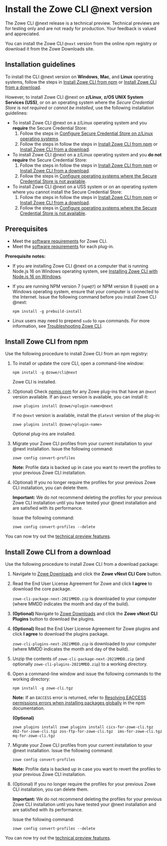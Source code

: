 # Install the Zowe CLI @next version

<Badge text="Technical Preview"/> The Zowe CLI @next release is a technical preview. Technical previews are for testing only and are not ready for production. Your feedback is valued and appreciated.

You can install the Zowe CLI `@next` version from the online npm registry or download it from the Zowe Downloads site.

## Installation guidelines
  
To install the CLI @next version on **Windows**, **Mac**, and **Linux** operating systems, follow the steps in [Install Zowe CLI from npm](install-zowe-cli-from-npm) or [Install Zowe CLI from a download](#install-zowe-cli-from-a-download).

However, to install Zowe CLI @next on **z/Linux**, **z/OS UNIX System Services (USS)**, or on an operating system where the *Secure Credential Store* is *not required* or *cannot be installed*, use the following installation guidelines:

*  To install Zowe CLI @next on a z/Linux operating system and you **require** the Secure Credential Store:
   1. Follow the steps in [Configure Secure Credential Store on z/Linux operating systems](cli-configure-scs-on-zlinux-os).
   2. Follow the steps in follow the steps in [Install Zowe CLI from npm](install-zowe-cli-from-npm) or [Install Zowe CLI from a download](#install-zowe-cli-from-a-download).
*  To install Zowe CLI @next on a z/Linux operating system and you **do not require** the Secure Credential Store:
   1. Follow the steps in follow the steps in [Install Zowe CLI from npm](install-zowe-cli-from-npm) or [Install Zowe CLI from a download](#install-zowe-cli-from-a-download).
   2. Follow the steps in [Configure operating systems where the Secure Credential Store is not available](cli-configure-os-where-scs-unavailable).
*  To install Zowe CLI @next on a USS system or on an operating system where you cannot install the Secure Credential Store:
   1. Follow the steps in follow the steps in [Install Zowe CLI from npm](install-zowe-cli-from-npm) or [Install Zowe CLI from a download](#install-zowe-cli-from-a-download).
   2. Follow the steps in [Configure operating systems where the Secure Credential Store is not available](cli-configure-os-where-scs-unavailable).

## Prerequisites

* Meet the [software requirements](https://docs.zowe.org/stable/user-guide/systemrequirements.html#zowe-cli-requirements) for Zowe CLI.
* Meet the [software requirements](https://docs.zowe.org/stable/user-guide/cli-swreqplugins.html#software-requirements-for-zowe-cli-plug-ins) for each plug-in.

**Prerequisite notes:**

* If you are installing Zowe CLI @next on a computer that is running Node.js 16 on Windows operating system, see [Installing Zowe CLI with Node.js 16 on Windows](cli-install-cli-nodejs-windows).

* If you are running NPM version 7 (`npm@7`) or NPM version 8 (`npm@8`) on a Windows operating system, ensure that your computer is connected to the Internet. Issue the following command before you install Zowe CLI @next:

   ```
   npm install -g prebuild-install
   ```

* Linux users may need to prepend `sudo` to `npm` commands. For more information, see [Troubleshooting Zowe CLI](../troubleshoot/cli/troubleshoot-cli.md).

## Install Zowe CLI from npm

Use the following procedure to install Zowe CLI from an npm registry:

1. To install or update the core CLI, open a command-line window:

   ```
   npm install -g @zowe/cli@next
   ```

   Zowe CLI is installed.

2. (Optional) Check [npmjs.com](https://www.npmjs.com/) for any Zowe plug-ins that have an `@next` version available. If an `@next` version is available, you can install it:

    ```
    zowe plugins install @zowe/<plugin-name>@next
    ```

    If no `@next` version is available,  install the `@latest` version of the plug-in:

    ```
    zowe plugins install @zowe/<plugin-name>
    ```

    Optional plug-ins are installed.

3. Migrate your Zowe CLI profiles from your current installation to your @next installation. Issue the following command:

   ```
   zowe config convert-profiles
   ```

   **Note:** Profile data is backed up in case you want to revert the profiles to your previous Zowe CLI installation.

4. (Optional) If you no longer require the profiles for your previous Zowe CLI installation, you can delete them.

   **Important:** We do not recommend deleting the profiles for your previous Zowe CLI installation until you have tested your @next installation and are satisfied with its performance.

   Issue the following command:

   ```
   zowe config convert-profiles --delete
   ```

You can now try out the [technical preview features](cli-development-roadmap-next.md).

## Install Zowe CLI from a download

Use the following procedure to install Zowe CLI from a download package:

1. Navigate to [Zowe Downloads](https://www.zowe.org/download.html) and click the **Zowe vNext CLI Core** button.

2. Read the End User License Agreement for Zowe and click **I agree** to download the core package.

    `zowe-cli-package-next-2021MMDD.zip` is downloaded to your computer (where MMDD indicates the month and day of the build).

3. **(Optional)** Navigate to [Zowe Downloads](https://www.zowe.org/download.html) and click the **Zowe vNext CLI Plugins** button to download the plugins.

4. **(Optional)** Read the End User License Agreement for Zowe plugins and click **I agree** to download the plugins package.

    `zowe-cli-plugins-next-2021MMDD.zip` is downloaded to your computer (where MMDD indicates the month and day of the build).

5. Unzip the contents of `zowe-cli-package-next-2021MMDD.zip` (and optionally `zowe-cli-plugins-2021MMDD.zip`) to a working directory.

6. Open a command-line window and issue the following commands to the working directory:

   ```
   npm install -g zowe-cli.tgz
   ```

   **Note:** If an `EACCESS` error is returned, refer to [Resolving EACCESS permissions errors when installing packages globally](https://docs.npmjs.com/resolving-eacces-permissions-errors-when-installing-packages-globally) in the npm documentation.

   **(Optional)**

   ```
   zowe plugins install zowe plugins install cics-for-zowe-cli.tgz db2-for-zowe-cli.tgz zos-ftp-for-zowe-cli.tgz  ims-for-zowe-cli.tgz mq-for-zowe-cli.tgz
   ```

7. Migrate your Zowe CLI profiles from your current installation to your @next installation. Issue the following command:

   ```
   zowe config convert-profiles
   ```

   **Note:** Profile data is backed up in case you want to revert the profiles to your previous Zowe CLI installation.

8. (Optional) If you no longer require the profiles for your previous Zowe CLI installation, you can delete them.

   **Important:** We do not recommend deleting the profiles for your previous Zowe CLI installation until you have tested your @next installation and are satisfied with its performance.

   Issue the following command:

   ```
   zowe config convert-profiles --delete
   ```

You can now try out the [technical preview features](cli-development-roadmap-next.md).
